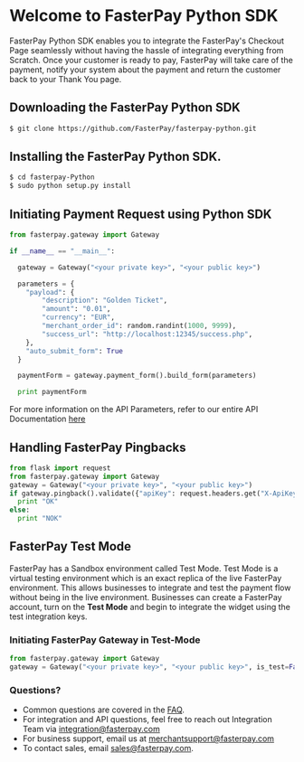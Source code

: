 # Welcome to FasterPay Python SDK

FasterPay Python SDK enables you to integrate the FasterPay's Checkout Page seamlessly without having the hassle of integrating everything from Scratch.
Once your customer is ready to pay, FasterPay will take care of the payment, notify your system about the payment and return the customer back to your Thank You page.

## Downloading the FasterPay Python SDK

```sh
$ git clone https://github.com/FasterPay/fasterpay-python.git
```

## Installing the FasterPay Python SDK.
```sh
$ cd fasterpay-Python
$ sudo python setup.py install
```

## Initiating Payment Request using Python SDK

```python
from fasterpay.gateway import Gateway

if __name__ == "__main__":

  gateway = Gateway("<your private key>", "<your public key>")

  parameters = {
    "payload": {
        "description": "Golden Ticket",
        "amount": "0.01",
        "currency": "EUR",
        "merchant_order_id": random.randint(1000, 9999),
        "success_url": "http://localhost:12345/success.php",
    },
    "auto_submit_form": True
  }

  paymentForm = gateway.payment_form().build_form(parameters)

  print paymentForm
```

For more information on the API Parameters, refer to our entire API Documentation [here](https://docs.fasterpay.com/api#section-custom-integration)

## Handling FasterPay Pingbacks

```python
from flask import request
from fasterpay.gateway import Gateway
gateway = Gateway("<your private key>", "<your public key>")
if gateway.pingback().validate({"apiKey": request.headers.get("X-ApiKey")}) is True:
  print "OK"
else:
  print "NOK"
```

## FasterPay Test Mode
FasterPay has a Sandbox environment called Test Mode. Test Mode is a virtual testing environment which is an exact replica of the live FasterPay environment. This allows businesses to integrate and test the payment flow without being in the live environment. Businesses can create a FasterPay account, turn on the **Test Mode** and begin to integrate the widget using the test integration keys.

### Initiating FasterPay Gateway in Test-Mode
```python
from fasterpay.gateway import Gateway
gateway = Gateway("<your private key>", "<your public key>", is_test=False)
```

### Questions?
* Common questions are covered in the [FAQ](https://www.fasterpay.com/support).
* For integration and API questions, feel free to reach out Integration Team via [integration@fasterpay.com](mailto:integration@fasterpay.com)
* For business support, email us at [merchantsupport@fasterpay.com](mailto:merchantsupport@fasterpay.com)
* To contact sales, email [sales@fasterpay.com](mailto:sales@fasterpay.com).
